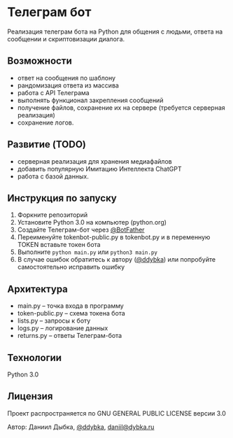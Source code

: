 # Телеграм бот

Реализация телеграм бота на Python для общения с людьми, ответа на сообщении и скриптовизации диалога.

## Возможности

- ответ на сообщения по шаблону
- рандомизация ответа из массива
- работа с API Телеграма
- выполнять функционал закрепления сообщений
- получение файлов, сохранение их на сервере (требуется серверная реализация)
- сохранение логов.

## Развитие (TODO)

- серверная реализация для хранения медиафайлов
- добавить популярную Имитацию Интеллекта ChatGPT
- работа с базой данных.

## Инструкция по запуску

1. Форкните репозиторий
2. Установите Python 3.0 на компьютер (python.org)
3. Создайте Телеграм-бот через [@BotFather](https://botfather.t.me)
4. Переименуйте tokenbot-public.py в tokenbot.py и в переменную TOKEN вставьте токен бота
5. Выполните `python main.py` или `python3 main.py`
6. В случае ошибок обратитесь к автору ([@ddybka](https://ddybka.t.me)) или попробуйте самостоятельно исправить ошибку

## Архитектура

- main.py – точка входа в программу
- token-public.py – схема токена бота
- lists.py – запросы к боту
- logs.py – логирование данных
- returns.py – ответы Телеграм-бота

## Технологии

Python 3.0

## Лицензия

Проект распространяется по GNU GENERAL PUBLIC LICENSE версии 3.0

Автор: Даниил Дыбка, [@ddybka](https://ddybka.t.me), daniil@dybka.ru
